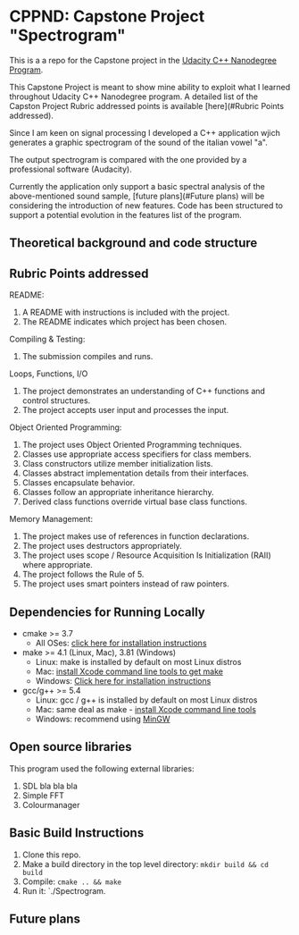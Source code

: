 # CPPND: Capstone Project "Spectrogram"

This is a a repo for the Capstone project in the [Udacity C++ Nanodegree Program](https://www.udacity.com/course/c-plus-plus-nanodegree--nd213).

This Capstone Project is meant to show mine ability to exploit what I learned throughout Udacity C++ Nanodegree program. A detailed list of the Capston Project Rubric addressed points is available [here](#Rubric Points addressed).

Since I am keen on signal processing I developed a C++ application wjich generates a graphic spectrogram of the sound of the italian vowel "a".

The output spectrogram is compared with the one provided by a professional software (Audacity).

Currently the application only support a basic spectral analysis of the above-mentioned sound sample, [future plans](#Future plans) will be considering the introduction of new features. Code has been structured to support a potential evolution in the features list of the program.

## Theoretical background and code structure

## Rubric Points addressed

README:
1. A README with instructions is included with the project.
2. The README indicates which project has been chosen.

Compiling & Testing:
1. The submission compiles and runs.

Loops, Functions, I/O
1. The project demonstrates an understanding of C++ functions and control structures.
2. The project accepts user input and processes the input.

Object Oriented Programming:
1. The project uses Object Oriented Programming techniques.
2. Classes use appropriate access specifiers for class members.
3. Class constructors utilize member initialization lists.
4. Classes abstract implementation details from their interfaces.
5. Classes encapsulate behavior.
6. Classes follow an appropriate inheritance hierarchy.
7. Derived class functions override virtual base class functions.

Memory Management:
1. The project makes use of references in function declarations.
2. The project uses destructors appropriately.
3. The project uses scope / Resource Acquisition Is Initialization (RAII) where appropriate.
4. The project follows the Rule of 5.
5. The project uses smart pointers instead of raw pointers.

## Dependencies for Running Locally
* cmake >= 3.7
  * All OSes: [click here for installation instructions](https://cmake.org/install/)
* make >= 4.1 (Linux, Mac), 3.81 (Windows)
  * Linux: make is installed by default on most Linux distros
  * Mac: [install Xcode command line tools to get make](https://developer.apple.com/xcode/features/)
  * Windows: [Click here for installation instructions](http://gnuwin32.sourceforge.net/packages/make.htm)
* gcc/g++ >= 5.4
  * Linux: gcc / g++ is installed by default on most Linux distros
  * Mac: same deal as make - [install Xcode command line tools](https://developer.apple.com/xcode/features/)
  * Windows: recommend using [MinGW](http://www.mingw.org/)

## Open source libraries
This program used the following external libraries:
1. SDL
   bla bla bla
2. Simple FFT
3. Colourmanager
   
## Basic Build Instructions
1. Clone this repo.
2. Make a build directory in the top level directory: `mkdir build && cd build`
3. Compile: `cmake .. && make`
4. Run it: `./Spectrogram.
   
## Future plans
